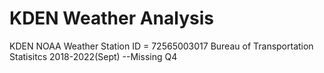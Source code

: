 # KDEN Weather Analysis
KDEN NOAA Weather Station ID = 72565003017
Bureau of Transportation Statisitcs 2018-2022(Sept) --Missing Q4